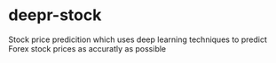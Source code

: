 # deepr-stock
Stock price predicition which uses deep learning techniques to predict Forex stock prices as accuratly as possible
